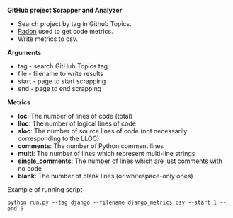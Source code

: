 **GitHub project Scrapper and Analyzer**

* Search project by tag in Github Topics.
* [Radon](https://radon.readthedocs.io/en/latest/index.html) used to get code metrics.
* Write metrics to csv.

**Arguments**

- tag - search GitHub Topics tag
- file - filename to write results
- start - page to start scrapping
- end - page to end scrapping
 
**Metrics**

* **loc**: The number of lines of code (total)
* **lloc**: The number of logical lines of code
* **sloc**: The number of source lines of code (not necessarily
  corresponding to the LLOC)
* **comments**: The number of Python comment lines
* **multi**: The number of lines which represent multi-line strings
* **single_comments**: The number of lines which are just comments with
  no code
* **blank**: The number of blank lines (or whitespace-only ones)

Example of running script

```
python run.py --tag django --filename django_metrics.csv --start 1 --end 5
```
